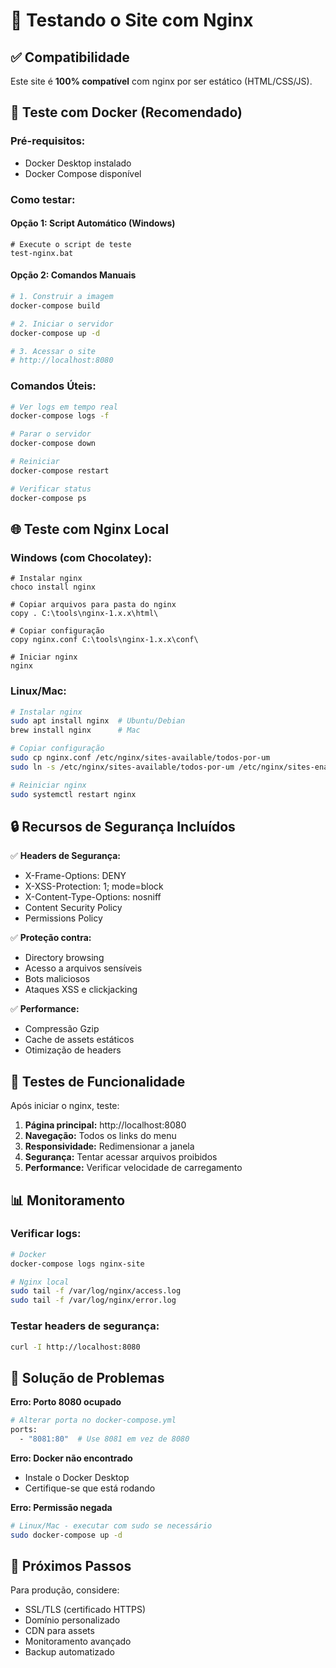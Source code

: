 # 🚀 Testando o Site com Nginx

## ✅ Compatibilidade
Este site é **100% compatível** com nginx por ser estático (HTML/CSS/JS).

## 🐳 Teste com Docker (Recomendado)

### Pré-requisitos:
- Docker Desktop instalado
- Docker Compose disponível

### Como testar:

#### Opção 1: Script Automático (Windows)
```batch
# Execute o script de teste
test-nginx.bat
```

#### Opção 2: Comandos Manuais
```bash
# 1. Construir a imagem
docker-compose build

# 2. Iniciar o servidor
docker-compose up -d

# 3. Acessar o site
# http://localhost:8080
```

### Comandos Úteis:
```bash
# Ver logs em tempo real
docker-compose logs -f

# Parar o servidor
docker-compose down

# Reiniciar
docker-compose restart

# Verificar status
docker-compose ps
```

## 🌐 Teste com Nginx Local

### Windows (com Chocolatey):
```batch
# Instalar nginx
choco install nginx

# Copiar arquivos para pasta do nginx
copy . C:\tools\nginx-1.x.x\html\

# Copiar configuração
copy nginx.conf C:\tools\nginx-1.x.x\conf\

# Iniciar nginx
nginx
```

### Linux/Mac:
```bash
# Instalar nginx
sudo apt install nginx  # Ubuntu/Debian
brew install nginx      # Mac

# Copiar configuração
sudo cp nginx.conf /etc/nginx/sites-available/todos-por-um
sudo ln -s /etc/nginx/sites-available/todos-por-um /etc/nginx/sites-enabled/

# Reiniciar nginx
sudo systemctl restart nginx
```

## 🔒 Recursos de Segurança Incluídos

✅ **Headers de Segurança:**
- X-Frame-Options: DENY
- X-XSS-Protection: 1; mode=block
- X-Content-Type-Options: nosniff
- Content Security Policy
- Permissions Policy

✅ **Proteção contra:**
- Directory browsing
- Acesso a arquivos sensíveis
- Bots maliciosos
- Ataques XSS e clickjacking

✅ **Performance:**
- Compressão Gzip
- Cache de assets estáticos
- Otimização de headers

## 🧪 Testes de Funcionalidade

Após iniciar o nginx, teste:

1. **Página principal:** http://localhost:8080
2. **Navegação:** Todos os links do menu
3. **Responsividade:** Redimensionar a janela
4. **Segurança:** Tentar acessar arquivos proibidos
5. **Performance:** Verificar velocidade de carregamento

## 📊 Monitoramento

### Verificar logs:
```bash
# Docker
docker-compose logs nginx-site

# Nginx local
sudo tail -f /var/log/nginx/access.log
sudo tail -f /var/log/nginx/error.log
```

### Testar headers de segurança:
```bash
curl -I http://localhost:8080
```

## 🚨 Solução de Problemas

**Erro: Porto 8080 ocupado**
```bash
# Alterar porta no docker-compose.yml
ports:
  - "8081:80"  # Use 8081 em vez de 8080
```

**Erro: Docker não encontrado**
- Instale o Docker Desktop
- Certifique-se que está rodando

**Erro: Permissão negada**
```bash
# Linux/Mac - executar com sudo se necessário
sudo docker-compose up -d
```

## 🌟 Próximos Passos

Para produção, considere:
- SSL/TLS (certificado HTTPS)
- Domínio personalizado
- CDN para assets
- Monitoramento avançado
- Backup automatizado 